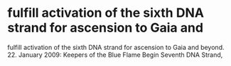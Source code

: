 # fulfill activation of the sixth DNA strand for ascension to Gaia and

fulfill activation of the sixth DNA strand for ascension to Gaia and
beyond.
22. January 2009: Keepers of the Blue Flame Begin Seventh DNA Strand,